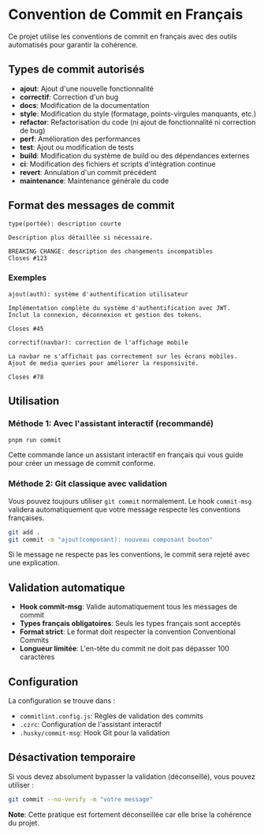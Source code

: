 # Convention de Commit en Français

Ce projet utilise les conventions de commit en français avec des outils automatisés pour garantir la cohérence.

## Types de commit autorisés

- **ajout**: Ajout d'une nouvelle fonctionnalité
- **correctif**: Correction d'un bug
- **docs**: Modification de la documentation
- **style**: Modification du style (formatage, points-virgules manquants, etc.)
- **refactor**: Refactorisation du code (ni ajout de fonctionnalité ni correction de bug)
- **perf**: Amélioration des performances
- **test**: Ajout ou modification de tests
- **build**: Modification du système de build ou des dépendances externes
- **ci**: Modification des fichiers et scripts d'intégration continue
- **revert**: Annulation d'un commit précédent
- **maintenance**: Maintenance générale du code

## Format des messages de commit

```
type(portée): description courte

Description plus détaillée si nécessaire.

BREAKING CHANGE: description des changements incompatibles
Closes #123
```

### Exemples

```
ajout(auth): système d'authentification utilisateur

Implémentation complète du système d'authentification avec JWT.
Inclut la connexion, déconnexion et gestion des tokens.

Closes #45
```

```
correctif(navbar): correction de l'affichage mobile

La navbar ne s'affichait pas correctement sur les écrans mobiles.
Ajout de media queries pour améliorer la responsivité.

Closes #78
```

## Utilisation

### Méthode 1: Avec l'assistant interactif (recommandé)

```bash
pnpm run commit
```

Cette commande lance un assistant interactif en français qui vous guide pour créer un message de commit conforme.

### Méthode 2: Git classique avec validation

Vous pouvez toujours utiliser `git commit` normalement. Le hook `commit-msg` validera automatiquement que votre message respecte les conventions françaises.

```bash
git add .
git commit -m "ajout(composant): nouveau composant bouton"
```

Si le message ne respecte pas les conventions, le commit sera rejeté avec une explication.

## Validation automatique

- **Hook commit-msg**: Valide automatiquement tous les messages de commit
- **Types français obligatoires**: Seuls les types français sont acceptés
- **Format strict**: Le format doit respecter la convention Conventional Commits
- **Longueur limitée**: L'en-tête du commit ne doit pas dépasser 100 caractères

## Configuration

La configuration se trouve dans :
- `commitlint.config.js`: Règles de validation des commits
- `.czrc`: Configuration de l'assistant interactif
- `.husky/commit-msg`: Hook Git pour la validation

## Désactivation temporaire

Si vous devez absolument bypasser la validation (déconseillé), vous pouvez utiliser :

```bash
git commit --no-verify -m "votre message"
```

**Note**: Cette pratique est fortement déconseillée car elle brise la cohérence du projet.

